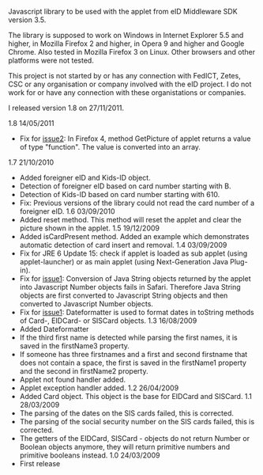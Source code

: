 Javascript library to be used with the applet from eID Middleware SDK version 3.5.

The library is supposed to work on Windows in Internet Explorer 5.5 and higher, in Mozilla Firefox 2 and higher, in Opera 9 and higher and Google Chrome. Also tested in Mozilla Firefox 3 on Linux. Other browsers and other platforms were not tested.

This project is not started by or has any connection with FedICT, Zetes, CSC or any organisation or company involved with the eID project. I do not work for or have any connection with these organistations or companies.

I released version 1.8 on 27/11/2011.

1.8 14/05/2011
  * Fix for [issue2](https://code.google.com/p/eid-javascript-lib/issues/detail?id=2): In Firefox 4, method GetPicture of applet returns a value of type "function". The value is converted into an array.

1.7 21/10/2010
  * Added foreigner eID and Kids-ID object.
  * Detection of foreigner eID based on card number starting with B.
  * Detection of Kids-ID based on card number starting with 610.
  * Fix: Previous versions of the library could not read the card number of a foreigner eID.
1.6 03/09/2010
  * Added reset method. This method will reset the applet and clear the picture shown in the applet.
1.5 19/12/2009
  * Added isCardPresent method. Added an example which demonstrates automatic detection of card insert and removal.
1.4 03/09/2009
  * Fix for JRE 6 Update 15: check if applet is loaded as sub applet (using applet-launcher) or as main applet (using Next-Generation Java Plug-in).
  * Fix for [issue1](https://code.google.com/p/eid-javascript-lib/issues/detail?id=1): Conversion of Java String objects returned by the applet into Javascript Number objects fails in Safari. Therefore Java String objects are first converted to Javascript String objects and then converted to Javascript Number objects.
  * Fix for [issue1](https://code.google.com/p/eid-javascript-lib/issues/detail?id=1): Dateformatter is used to format dates in toString methods of Card-, EIDCard- or SISCard objects.
1.3 16/08/2009
  * Added Dateformatter
  * If the third first name is detected while parsing the first names, it is saved in the firstName3 property.
  * If someone has three firstnames and a first and second firstname that does not contain a space, the first is saved in the firstName1 property and the second in firstName2 property.
  * Applet not found handler added.
  * Applet exception handler added.
1.2 26/04/2009
  * Added Card object. This object is the base for EIDCard and SISCard.
1.1 28/03/2009
  * The parsing of the dates on the SIS cards failed, this is corrected.
  * The parsing of the social security number on the SIS cards failed, this is corrected.
  * The getters of the EIDCard, SISCard - objects do not return Number or Boolean objects anymore, they will return primitive numbers and primitive booleans instead.
1.0 24/03/2009
  * First release